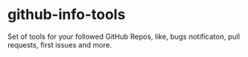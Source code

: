 # github-info-tools
Set of tools for your followed GitHub Repos, like, bugs notificaton, pull requests, first issues and more.
